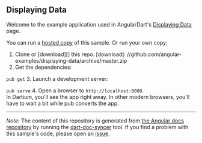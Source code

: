

## Displaying Data

Welcome to the example application used in AngularDart's
[Displaying Data](https://webdev.dartlang.org/angular/guide/displaying-data) page.

You can run a [hosted copy](http://angular-examples.github.io/displaying-data) of this sample. Or run your own copy:

1. Clone or [download][] this repo.
   [download]: //github.com/angular-examples/displaying-data/archive/master.zip
2. Get the dependencies:

  `pub get`
3. Launch a development server:

  `pub serve`
4. Open a browser to `http://localhost:8080`.<br/>
  In Dartium, you'll see the app right away. In other modern browsers,
  you'll have to wait a bit while pub converts the app.



-------------------------------------------------------

*Note:* The content of this repository is generated from
[the Angular docs repository](//github.com/dart-lang/site-webdev/tree/master/public/docs/_examples/displaying-data/dart) by running the
[dart-doc-syncer](//github.com/angular/dart-doc-syncer) tool.
If you find a problem with this sample's code, please open an
[issue](//github.com/dart-lang/site-webdev/issues/new?labels=example&title=%5BAngular%5D%5Bexample%5D%20guide/displaying-data%3A%20).
